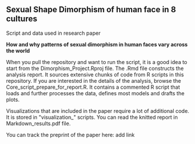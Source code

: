 ## Sexual Shape Dimorphism of human face in 8 cultures

Script and data used in research paper

**How and why patterns of sexual dimorphism in human faces vary across the world**

When you pull the repository and want to run the script, it is a good idea to start from the Dimorphism_Project.Rproj file.
The .Rmd file constructs the analysis report. It sources extensive chunks of code from R scripts in this repository.
If you are interested in the details of the analysis, browse the Core_script_prepare_for_report.R. It contains a commented R script that loads and further processes the data, defines most models and drafts the plots.

Visualizations that are included in the paper require a lot of additional code. It is stored in "visualization_" scripts.
You can read the knitted report in Markdown_results.pdf file.

You can track the preprint of the paper here:
add link

